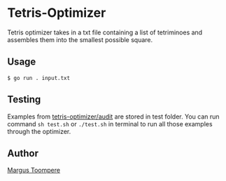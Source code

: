 # Tetris-Optimizer
Tetris optimizer takes in a txt file containing a list of tetriminoes and assembles them into the smallest possible square.
## Usage
```golang
$ go run . input.txt
```
## Testing
Examples from [tetris-optimizer/audit](https://github.com/01-edu/public/tree/master/subjects/tetris-optimizer/audit) are stored in test folder. You can run command `sh test.sh` or `./test.sh` in terminal to run all those examples through the optimizer.
## Author
[Margus Toompere](https://01.kood.tech/git/MargusT)